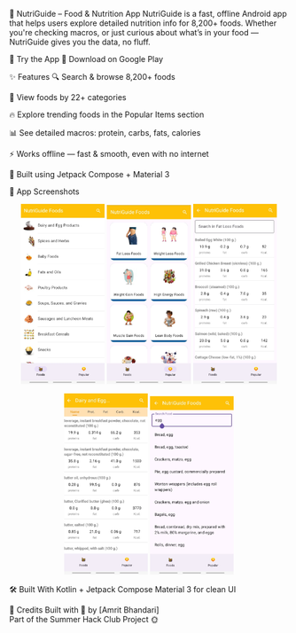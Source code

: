 🌱 NutriGuide – Food & Nutrition App
NutriGuide is a fast, offline Android app that helps users explore detailed nutrition info for 8,200+ foods. Whether you're checking macros, or just curious about what’s in your food — NutriGuide gives you the data, no fluff.

🚀 Try the App
📲 Download on Google Play

✨ Features
🔍 Search & browse 8,200+ foods

📂 View foods by 22+ categories

🔥 Explore trending foods in the Popular Items section

📊 See detailed macros: protein, carbs, fats, calories

⚡ Works offline — fast & smooth, even with no internet

📱 Built using Jetpack Compose + Material 3

📸 App Screenshots
<p align="center"> <img src="https://github.com/Amritbhandari111/Nutriguide/blob/master/Screenshot_20250717-075308_NutriGuide%20Food%20%26%20Nutrition.jpg" width="30%" /> <img src="https://github.com/Amritbhandari111/Nutriguide/blob/master/Screenshot_20250717-075320_NutriGuide%20Food%20%26%20Nutrition.jpg" width="30%" /> <img src="https://github.com/Amritbhandari111/Nutriguide/blob/master/Screenshot_20250717-075404_NutriGuide%20Food%20%26%20Nutrition.jpg" width="30%" /> </p> <p align="center"> <img src="https://github.com/Amritbhandari111/Nutriguide/blob/master/Screenshot_20250717-075528_NutriGuide%20Food%20%26%20Nutrition.jpg" width="30%" /> <img src="https://github.com/Amritbhandari111/Nutriguide/blob/master/Screenshot_20250717-075605_NutriGuide%20Food%20%26%20Nutrition.jpg" width="30%" /> </p>
🛠️ Built With
Kotlin + Jetpack Compose
Material 3 for clean UI

🙌 Credits
Built with 💚 by [Amrit Bhandari]  
Part of the Summer Hack Club Project 🌞
